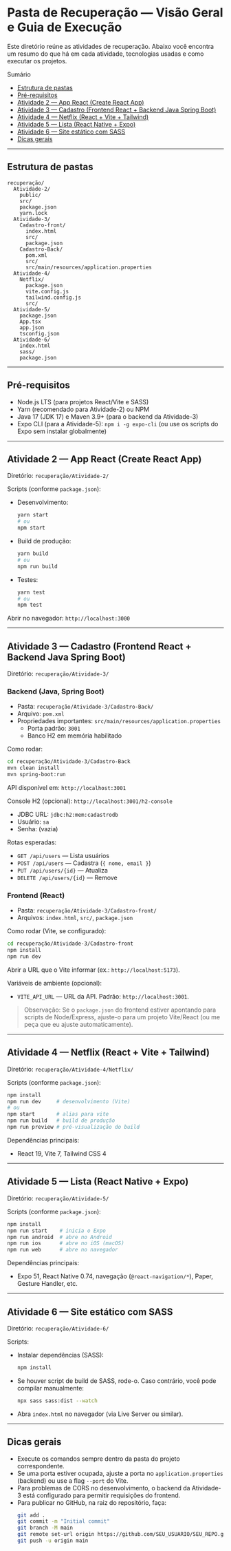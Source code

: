 # Pasta de Recuperação — Visão Geral e Guia de Execução

Este diretório reúne as atividades de recuperação. Abaixo você encontra um resumo do que há em cada atividade, tecnologias usadas e como executar os projetos.

Sumário
- [Estrutura de pastas](#estrutura-de-pastas)
- [Pré-requisitos](#pré-requisitos)
- [Atividade 2 — App React (Create React App)](#atividade-2-—-app-react-create-react-app)
- [Atividade 3 — Cadastro (Frontend React + Backend Java Spring Boot)](#atividade-3-—-cadastro-frontend-react--backend-java-spring-boot)
- [Atividade 4 — Netflix (React + Vite + Tailwind)](#atividade-4-—-netflix-react--vite--tailwind)
- [Atividade 5 — Lista (React Native + Expo)](#atividade-5-—-lista-react-native--expo)
- [Atividade 6 — Site estático com SASS](#atividade-6-—-site-estático-com-sass)
- [Dicas gerais](#dicas-gerais)

---

## Estrutura de pastas
```
recuperação/
  Atividade-2/
    public/
    src/
    package.json
    yarn.lock
  Atividade-3/
    Cadastro-front/
      index.html
      src/
      package.json
    Cadastro-Back/
      pom.xml
      src/
      src/main/resources/application.properties
  Atividade-4/
    Netflix/
      package.json
      vite.config.js
      tailwind.config.js
      src/
  Atividade-5/
    package.json
    App.tsx
    app.json
    tsconfig.json
  Atividade-6/
    index.html
    sass/
    package.json
```

---

## Pré-requisitos
- Node.js LTS (para projetos React/Vite e SASS)
- Yarn (recomendado para Atividade-2) ou NPM
- Java 17 (JDK 17) e Maven 3.9+ (para o backend da Atividade-3)
- Expo CLI (para a Atividade-5): `npm i -g expo-cli` (ou use os scripts do Expo sem instalar globalmente)

---

## Atividade 2 — App React (Create React App)
Diretório: `recuperação/Atividade-2/`

Scripts (conforme `package.json`):
- Desenvolvimento:
  ```bash
  yarn start
  # ou
  npm start
  ```
- Build de produção:
  ```bash
  yarn build
  # ou
  npm run build
  ```
- Testes:
  ```bash
  yarn test
  # ou
  npm test
  ```

Abrir no navegador: `http://localhost:3000`

---

## Atividade 3 — Cadastro (Frontend React + Backend Java Spring Boot)
Diretório: `recuperação/Atividade-3/`

### Backend (Java, Spring Boot)
- Pasta: `recuperação/Atividade-3/Cadastro-Back/`
- Arquivo: `pom.xml`
- Propriedades importantes: `src/main/resources/application.properties`
  - Porta padrão: `3001`
  - Banco H2 em memória habilitado

Como rodar:
```bash
cd recuperação/Atividade-3/Cadastro-Back
mvn clean install
mvn spring-boot:run
```
API disponível em: `http://localhost:3001`

Console H2 (opcional): `http://localhost:3001/h2-console`
- JDBC URL: `jdbc:h2:mem:cadastrodb`
- Usuário: `sa`
- Senha: (vazia)

Rotas esperadas:
- `GET /api/users` — Lista usuários
- `POST /api/users` — Cadastra (`{ nome, email }`)
- `PUT /api/users/{id}` — Atualiza
- `DELETE /api/users/{id}` — Remove

### Frontend (React)
- Pasta: `recuperação/Atividade-3/Cadastro-front/`
- Arquivos: `index.html`, `src/`, `package.json`

Como rodar (Vite, se configurado):
```bash
cd recuperação/Atividade-3/Cadastro-front
npm install
npm run dev
```
Abrir a URL que o Vite informar (ex.: `http://localhost:5173`).

Variáveis de ambiente (opcional):
- `VITE_API_URL` — URL da API. Padrão: `http://localhost:3001`.

> Observação: Se o `package.json` do frontend estiver apontando para scripts de Node/Express, ajuste-o para um projeto Vite/React (ou me peça que eu ajuste automaticamente).

---

## Atividade 4 — Netflix (React + Vite + Tailwind)
Diretório: `recuperação/Atividade-4/Netflix/`

Scripts (conforme `package.json`):
```bash
npm install
npm run dev     # desenvolvimento (Vite)
# ou
npm start       # alias para vite
npm run build   # build de produção
npm run preview # pré-visualização do build
```

Dependências principais:
- React 19, Vite 7, Tailwind CSS 4

---

## Atividade 5 — Lista (React Native + Expo)
Diretório: `recuperação/Atividade-5/`

Scripts (conforme `package.json`):
```bash
npm install
npm run start    # inicia o Expo
npm run android  # abre no Android
npm run ios      # abre no iOS (macOS)
npm run web      # abre no navegador
```

Dependências principais:
- Expo 51, React Native 0.74, navegação (`@react-navigation/*`), Paper, Gesture Handler, etc.

---

## Atividade 6 — Site estático com SASS
Diretório: `recuperação/Atividade-6/`

Scripts:
- Instalar dependências (SASS):
  ```bash
  npm install
  ```
- Se houver script de build de SASS, rode-o. Caso contrário, você pode compilar manualmente:
  ```bash
  npx sass sass:dist --watch
  ```
- Abra `index.html` no navegador (via Live Server ou similar).

---

## Dicas gerais
- Execute os comandos sempre dentro da pasta do projeto correspondente.
- Se uma porta estiver ocupada, ajuste a porta no `application.properties` (backend) ou use a flag `--port` do Vite.
- Para problemas de CORS no desenvolvimento, o backend da Atividade-3 está configurado para permitir requisições do frontend.
- Para publicar no GitHub, na raiz do repositório, faça:
  ```bash
  git add .
  git commit -m "Initial commit"
  git branch -M main
  git remote set-url origin https://github.com/SEU_USUARIO/SEU_REPO.git
  git push -u origin main
  ```
